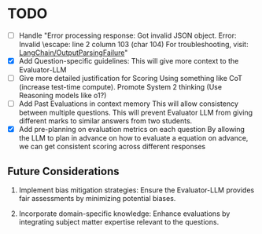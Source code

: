 # TODO

- [ ] Handle "Error processing response: Got invalid JSON object. Error: Invalid \escape: line 2 column 103 (char 104)
For troubleshooting, visit: [LangChain/OutputParsingFailure](https://python.langchain.com/docs/troubleshooting/errors/OUTPUT_PARSING_FAILURE)"
- [x] Add Question-specific guidelines:
This will give more context to the Evaluator-LLM
- [ ] Give more detailed justification for Scoring
Using something like CoT (increase test-time compute). Promote System 2 thinking
(Use Reasoning models like o1?)
- [ ] Add Past Evaluations in context memory
This will allow consistency between multiple questions.
This will prevent Evaluator LLM from giving different marks to similar answers from two students.
- [x] Add pre-planning on evaluation metrics on each question
By allowing the LLM to plan in advance on how to evaluate a equation on advance,
we can get consistent scoring across different responses

## Future Considerations

1. Implement bias mitigation strategies:
   Ensure the Evaluator-LLM provides fair assessments by minimizing potential biases.

2. Incorporate domain-specific knowledge:
   Enhance evaluations by integrating subject matter expertise relevant to the questions.
